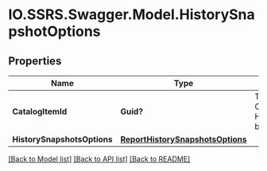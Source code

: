 # IO.SSRS.Swagger.Model.HistorySnapshotOptions
## Properties

Name | Type | Description | Notes
------------ | ------------- | ------------- | -------------
**CatalogItemId** | **Guid?** | The Id of the CatalogItem that this HistorySnapshotOptions belongs to. | [optional] 
**HistorySnapshotsOptions** | [**ReportHistorySnapshotsOptions**](ReportHistorySnapshotsOptions.md) |  | [optional] 

[[Back to Model list]](../README.md#documentation-for-models) [[Back to API list]](../README.md#documentation-for-api-endpoints) [[Back to README]](../README.md)

